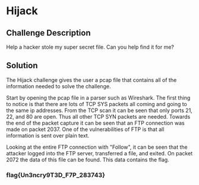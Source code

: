 # Hijack 

## Challenge Description

Help a hacker stole my super secret file. Can you help find it for me?

## Solution

The Hijack challenge gives the user a pcap file that contains all of the information needed to solve the challenge. 

Start by opening the pcap file in a parser such as Wireshark. The first thing to notice is that there are lots of TCP SYS packets all coming and going to the same ip addresses. From the TCP scan it can be seen that only ports 21, 22, and 80 are open. Thus all other TCP SYN packets are needed. Towards the end of the packet capture it can be seen that an FTP connection was made on packet 2037. One of the vulnerabilities of FTP is that all information is sent over plain text. 

Looking at the entire FTP connection with "Follow", it can be seen that the attacker logged into the FTP server, transferred a file, and exited. On packet 2072 the data of this file can be found. This data contains the flag.

### flag{Un3ncry9T3D_F7P_283743}


